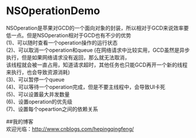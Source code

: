 # NSOperationDemo  
NSOperation是苹果对GCD的一个面向对象的封装，所以相对于GCD来说效率要低一点。但是NSOperation相对于GCD也有不少的优势  
(1)、可以随时查看一个operation操作的运行状态  
(2)、可以取消一个operation和queue (在网络请求中比较实用，GCD虽然是异步执行，但是如果网络请求没有返回，那么就无法取消，  
     该线程就会被一直占用，知道请求超时，其他任务也只能GCD再开一个新的线程来执行，也会导致资源消耗)  
(3)、可以暂停一个queue  
(4)、可以等待一个operation完成，但是不要主线程中，会导致UI卡死  
(5)、可以设置最大并发数量  
(6)、设置operation的优先级  
(7)、设置每个opeartion之间的依赖关系  

##我的博客  
欢迎光临：http://www.cnblogs.com/hepingqingfeng/
